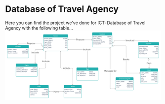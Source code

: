 # Database of Travel Agency
Here you can find the project we've done for ICT: Database of Travel Agency with the following table...
![](TRAVEL%20AGENCY%20(1).jpg)
